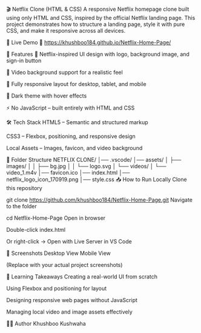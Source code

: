🎬 Netflix Clone (HTML & CSS)
A responsive Netflix homepage clone built using only HTML and CSS, inspired by the official Netflix landing page. This project demonstrates how to structure a landing page, style it with pure CSS, and make it responsive across all devices.

🚀 Live Demo
🔗 https://khushboo184.github.io/Netflix-Home-Page/ 

📌 Features
🎨 Netflix-inspired UI design with logo, background image, and sign-in button

🎥 Video background support for a realistic feel

📱 Fully responsive layout for desktop, tablet, and mobile

🖤 Dark theme with hover effects

⚡ No JavaScript – built entirely with HTML and CSS

🛠️ Tech Stack
HTML5 – Semantic and structured markup

CSS3 – Flexbox, positioning, and responsive design

Local Assets – Images, favicon, and video background

📂 Folder Structure
NETFLIX CLONE/
│── .vscode/
│── assets/
│   ├── images/
│   │   ├── bg.jpg
│   │   └── logo.svg
│   └── videos/
│       └── video_1.m4v
│── favicon.ico
│── index.html
│── netflix_logo_icon_170919.png
│── style.css
📥 How to Run Locally
Clone this repository


git clone https://github.com/khushboo184/Netflix-Home-Page.git
Navigate to the folder


cd Netflix-Home-Page
Open in browser

Double-click index.html

Or right-click → Open with Live Server in VS Code

📸 Screenshots
Desktop View	Mobile View

(Replace with your actual project screenshots)

🎯 Learning Takeaways
Creating a real-world UI from scratch

Using Flexbox and positioning for layout

Designing responsive web pages without JavaScript

Managing local video and image assets effectively

👩‍💻 Author
Khushboo Kushwaha
